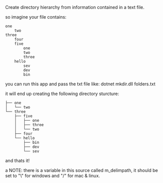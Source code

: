 ﻿Create directory hierarchy from information contained in a text file.

so imagine your file contains:

    one
	    two
    three
	    four
	    five
		    one
		    two
		    three
	    hello
		    sev
		    dev
		    bin

you can run this app and pass the txt file like:
dotnet mkdir.dll folders.txt

it will end up creating the following directory sturcture:

    ├── one
    │   └── two
    └── three
        ├── five
        │   ├── one
        │   ├── three
        │   └── two
        ├── four
        └── hello
            ├── bin
            ├── dev
            └── sev

and thats it!

a NOTE:
there is a variable in this source called m_delimpath, it should be set to "\\" for windows and "/" for mac & linux.